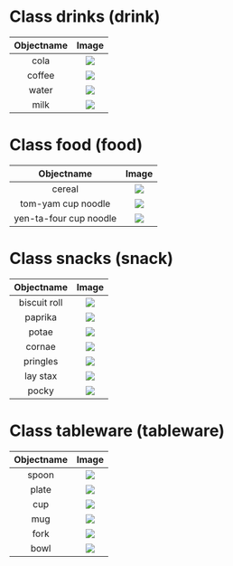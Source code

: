 # Class drinks (drink)

| Objectname |       Image       |
| :--------: | :---------------: |
|    cola    |  ![](./cola.jpg)  |
|   coffee   | ![](./coffee.jpg) |
|   water    | ![](./water.jpg)  |
|    milk    |  ![](./milk.jpg)  |

# Class food (food)

|       Objectname       |         Image           |
| :--------------------: | :---------------------: |
|        cereal          |   ![](./cereal.jpg)     |
|  tom-yam cup noodle    | ![](./cup_noodle-1.jpg) |
| yen-ta-four cup noodle | ![](./cup_noodle-2.jpg) |

# Class snacks (snack)

|   Objectname   |         Image           |
| :------------: | :---------------------: |
|  biscuit roll  | ![](./biscuit-roll.jpg) |
|    paprika     |   ![](./paprika.jpg)    |
|     potae      |    ![](./potae.jpg)     |
|    cornae      |   ![](./cornae.jpg)     |
|    pringles    |  ![](./pringles.jpg)    |
|    lay stax    |  ![](./lay-stax.jpg)    |
|     pocky      |   ![](./pocky.jpg)      |

# Class tableware (tableware)

| Objectname |      Image       |
| :--------: | :--------------: |
|   spoon    | ![](./spoon.jpg) |
|   plate    | ![](./plate.png) |
|    cup     |  ![](./cup.jpg)  |
|    mug     |  ![](./mug.jpg)  |
|    fork    | ![](./fork.jpg)  |
|    bowl    | ![](./bowl.jpg)  |

